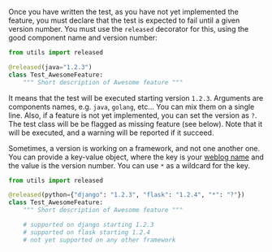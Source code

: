 Once you have written the test, as you have not yet implemented the feature, you must declare that the test is expected to fail until a given version number. You must use the `released` decorator for this, using the good component name and version number:

```python
from utils import released

@released(java="1.2.3")
class Test_AwesomeFeature:
    """ Short description of Awesome feature """
```

It means that the test will be executed starting version `1.2.3`. Arguments are components names, e.g. `java`, `golang`, etc... You can mix them on a single line.
Also, if a feature is not yet implemented, you can set the version as `?`. The test class will be be flagged as missing feature (see below). Note that it will be executed, and a warning will be reported if it succeed.

Sometimes, a version is working on a framework, and not one another one. You can provide a key-value object, where the key is your [weblog name](weblog.md) and the value is the version number. You can use `*` as a wildcard for the key.

```python
from utils import released

@released(python={"django": "1.2.3", "flask": "1.2.4", "*": "?"})
class Test_AwesomeFeature:
    """ Short description of Awesome feature """

    # supported on django starting 1.2.3
    # supported on flask starting 1.2.4
    # not yet supported on any other framework
```
